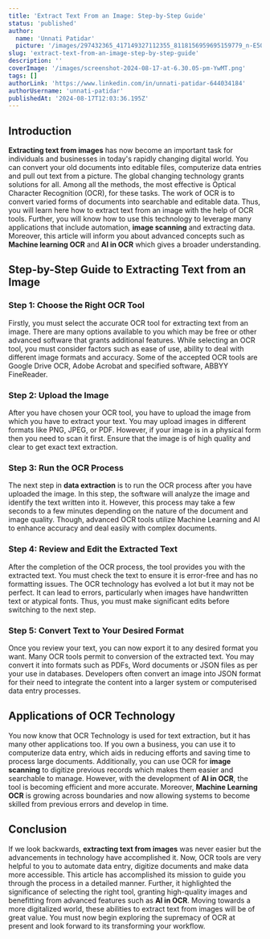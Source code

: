 ```yaml
---
title: 'Extract Text From an Image: Step-by-Step Guide'
status: 'published'
author:
  name: 'Unnati Patidar'
  picture: '/images/297432365_417149327112355_8118156959695159779_n-E5OD.jpg'
slug: 'extract-text-from-an-image-step-by-step-guide'
description: ''
coverImage: '/images/screenshot-2024-08-17-at-6.30.05-pm-YwMT.png'
tags: []
authorLink: 'https://www.linkedin.com/in/unnati-patidar-644034184'
authorUsername: 'unnati-patidar'
publishedAt: '2024-08-17T12:03:36.195Z'
---
```


## **Introduction**

**Extracting text from images** has now become an important task for individuals and businesses in today's rapidly changing digital world. You can convert your old documents into editable files, computerize data entries and pull out text from a picture. The global changing technology grants solutions for all. Among all the methods, the most effective is Optical Character Recognition (OCR), for these tasks. The work of OCR is to convert varied forms of documents into searchable and editable data. Thus, you will learn here how to extract text from an image with the help of OCR tools. Further, you will know how to use this technology to leverage many applications that include automation, **image scanning** and extracting data. Moreover, this article will inform you about advanced concepts such as **Machine learning OCR** and **AI in OCR** which gives a broader understanding.

## **Step-by-Step Guide to Extracting Text from an Image**

### **Step 1: Choose the Right OCR Tool**

Firstly, you must select the accurate OCR tool for extracting text from an image. There are many options available to you which may be free or other advanced software that grants additional features. While selecting an OCR tool, you must consider factors such as ease of use, ability to deal with different image formats and accuracy. Some of the accepted OCR tools are Google Drive OCR, Adobe Acrobat and specified software, ABBYY FineReader.

### **Step 2: Upload the Image**

After you have chosen your OCR tool, you have to upload the image from which you have to extract your text. You may upload images in different formats like PNG, JPEG, or PDF. However, if your image is in a physical form then you need to scan it first. Ensure that the image is of high quality and clear to get exact text extraction.

### **Step 3: Run the OCR Process**

The next step in **data extraction** is to run the OCR process after you have uploaded the image. In this step, the software will analyze the image and identify the text written into it. However, this process may take a few seconds to a few minutes depending on the nature of the document and image quality. Though, advanced OCR tools utilize Machine Learning and AI to enhance accuracy and deal easily with complex documents.

### **Step 4: Review and Edit the Extracted Text**

After the completion of the OCR process, the tool provides you with the extracted text. You must check the text to ensure it is error-free and has no formatting issues. The OCR technology has evolved a lot but it may not be perfect. It can lead to errors, particularly when images have handwritten text or atypical fonts. Thus, you must make significant edits before switching to the next step.

### **Step 5: Convert Text to Your Desired Format**

Once you review your text, you can now export it to any desired format you want. Many OCR tools permit to conversion of the extracted text. You may convert it into formats such as PDFs, Word documents or JSON files as per your use in databases. Developers often convert an image into JSON format for their need to integrate the content into a larger system or computerised data entry processes.

## **Applications of OCR Technology**

You now know that OCR Technology is used for text extraction, but it has many other applications too. If you own a business, you can use it to computerize data entry, which aids in reducing efforts and saving time to process large documents. Additionally, you can use OCR for **image scanning** to digitize previous records which makes them easier and searchable to manage. However, with the development of **AI in OCR**, the tool is becoming efficient and more accurate. Moreover, **Machine Learning OCR** is growing across boundaries and now allowing systems to become skilled from previous errors and develop in time.

## **Conclusion**

If we look backwards, **extracting text from images** was never easier but the advancements in technology have accomplished it. Now, OCR tools are very helpful to you to automate data entry, digitize documents and make data more accessible. This article has accomplished its mission to guide you through the process in a detailed manner. Further, it highlighted the significance of selecting the right tool, granting high-quality images and benefitting from advanced features such as **AI in OCR**. Moving towards a more digitalized world, these abilities to extract text from images will be of great value. You must now begin exploring the supremacy of OCR at present and look forward to its transforming your workflow.
